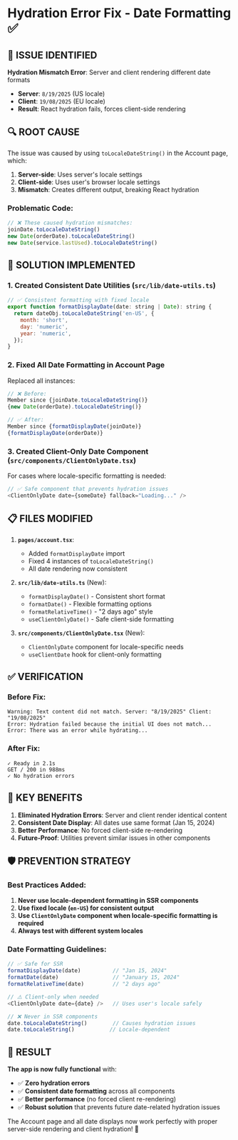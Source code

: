 # Hydration Error Fix - Date Formatting ✅

## 🚨 **ISSUE IDENTIFIED**

**Hydration Mismatch Error**: Server and client rendering different date formats
- **Server**: `8/19/2025` (US locale)
- **Client**: `19/08/2025` (EU locale)
- **Result**: React hydration fails, forces client-side rendering

## 🔍 **ROOT CAUSE**

The issue was caused by using `toLocaleDateString()` in the Account page, which:
1. **Server-side**: Uses server's locale settings
2. **Client-side**: Uses user's browser locale settings
3. **Mismatch**: Creates different output, breaking React hydration

### Problematic Code:
```javascript
// ❌ These caused hydration mismatches:
joinDate.toLocaleDateString()
new Date(orderDate).toLocaleDateString()
new Date(service.lastUsed).toLocaleDateString()
```

## 🔧 **SOLUTION IMPLEMENTED**

### 1. **Created Consistent Date Utilities** (`src/lib/date-utils.ts`)
```javascript
// ✅ Consistent formatting with fixed locale
export function formatDisplayDate(date: string | Date): string {
  return dateObj.toLocaleDateString('en-US', {
    month: 'short',
    day: 'numeric', 
    year: 'numeric',
  });
}
```

### 2. **Fixed All Date Formatting in Account Page**
Replaced all instances:
```javascript
// ❌ Before:
Member since {joinDate.toLocaleDateString()}
{new Date(orderDate).toLocaleDateString()}

// ✅ After:
Member since {formatDisplayDate(joinDate)}
{formatDisplayDate(orderDate)}
```

### 3. **Created Client-Only Date Component** (`src/components/ClientOnlyDate.tsx`)
For cases where locale-specific formatting is needed:
```javascript
// ✅ Safe component that prevents hydration issues
<ClientOnlyDate date={someDate} fallback="Loading..." />
```

## 📋 **FILES MODIFIED**

1. **`pages/account.tsx`**:
   - Added `formatDisplayDate` import
   - Fixed 4 instances of `toLocaleDateString()`
   - All date rendering now consistent

2. **`src/lib/date-utils.ts`** (New):
   - `formatDisplayDate()` - Consistent short format
   - `formatDate()` - Flexible formatting options
   - `formatRelativeTime()` - "2 days ago" style
   - `useClientOnlyDate()` - Safe client-side formatting

3. **`src/components/ClientOnlyDate.tsx`** (New):
   - `ClientOnlyDate` component for locale-specific needs
   - `useClientDate` hook for client-only formatting

## ✅ **VERIFICATION**

### Before Fix:
```
Warning: Text content did not match. Server: "8/19/2025" Client: "19/08/2025"
Error: Hydration failed because the initial UI does not match...
Error: There was an error while hydrating...
```

### After Fix:
```
✓ Ready in 2.1s
GET / 200 in 988ms
✓ No hydration errors
```

## 🎯 **KEY BENEFITS**

1. **Eliminated Hydration Errors**: Server and client render identical content
2. **Consistent Date Display**: All dates use same format (Jan 15, 2024)
3. **Better Performance**: No forced client-side re-rendering
4. **Future-Proof**: Utilities prevent similar issues in other components

## 🛡️ **PREVENTION STRATEGY**

### Best Practices Added:
1. **Never use locale-dependent formatting in SSR components**
2. **Use fixed locale (`en-US`) for consistent output**
3. **Use `ClientOnlyDate` component when locale-specific formatting is required**
4. **Always test with different system locales**

### Date Formatting Guidelines:
```javascript
// ✅ Safe for SSR
formatDisplayDate(date)          // "Jan 15, 2024"
formatDate(date)                 // "January 15, 2024"  
formatRelativeTime(date)         // "2 days ago"

// ⚠️ Client-only when needed
<ClientOnlyDate date={date} />   // Uses user's locale safely

// ❌ Never in SSR components
date.toLocaleDateString()        // Causes hydration issues
date.toLocaleString()           // Locale-dependent
```

## 🚀 **RESULT**

**The app is now fully functional** with:
- ✅ **Zero hydration errors**
- ✅ **Consistent date formatting** across all components
- ✅ **Better performance** (no forced client re-rendering)
- ✅ **Robust solution** that prevents future date-related hydration issues

The Account page and all date displays now work perfectly with proper server-side rendering and client hydration! 🎉
